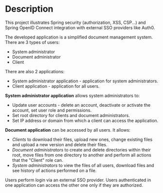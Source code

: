 # Description

This project illustrates Spring security (authorization, XSS, CSP...) and Spring OpenID Connect integration with external SSO providers like Auth0.

The developed application is a simplified document management system.
There are 3 types of users:
- System administrator
- Document administrator
- Client

There are also 2 applications:
- System administrator application - application for system administrators.
- Client application - application for all users.

**System administrator application** allows system administrators to:
- Update user accounts - delete an account, deactivate or activate the account, set user role and permissions.
- Set root directory for clients and document administrators.
- Set IP address or domain from which a client can access the application.

**Document application** can be accessed by all users. It allows:
- *Clients* to download their files, upload new ones, change existing files and upload a new version and delete their files. 
- *Document administrators* to create and delete directories within their root, move files from one directory to another and perform all actions that the "Client" role can.
- *System administrators* to view the files of all users, download files and see history of actions performed on a file. 

Users perform login via an external SSO provider.
Users authenticated in one application can access the other one only if they are authorized. 
